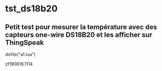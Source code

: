 # tst_ds18b20

## Petit test pour mesurer la température avec des capteurs one-wire DS18B20 et les afficher sur ThingSpeak

dofile("a1.lua")




zf190616.1114
